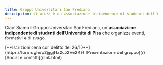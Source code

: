 ```yaml
---
title: Gruppo Universitari San Frediano
description: Il GrUSF è un’associazione indipendente di studenti dell’Università di Pisa che organizza eventi, formativi e di svago, in un clima di amicizia e accoglienza.
---
```


Ciao! Siamo il Gruppo Universitari San Frediano, un'**associazione indipendente
di studenti dell'Università di Pisa** che organizza eventi, formativi e di
svago.

<nav class="link-boxes">
[**Iscrizioni cena con delitto del 26/10**](https://forms.gle/p2jggjHa2c52Ve2K9)
[Presentazione del gruppo](/)
[Social e contatti](/link.html)
</nav>
